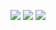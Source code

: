 <p align="center">
  <img src ="https://github-readme-stats.vercel.app/api?username=vvs-kim&show_icons=true&count_private=true&theme=gruvbox&hide_border=true&bg_color=0000000&hide_rank=true">
  <img src ="https://github-readme-stats.vercel.app/api/top-langs/?username=vvs-kim&layout=compact&hide_border=true&theme=gruvbox&bg_color=00000000&langs_count=8">
  <img src ="https://github-readme-streak-stats.herokuapp.com/?user=vvs-kim&theme=gruvbox&hide_border=true&background=FFFFFF00">
</p>
